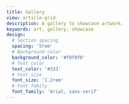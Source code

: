 ```yaml
---
title: Gallery
view: article-grid
description: A gallery to showcase artwork.
keywords: art, gallery, showcase
design:
  # Section spacing
  spacing: '5rem'
  # Background color
  background_color: '#f0f0f0'
  # Text color
  text_color: '#333'
  # Font size
  font_size: '1.2rem'
  # Font family
  font_family: 'Arial, sans-serif'
---
```

